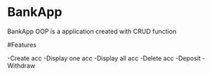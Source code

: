 # BankApp

BankApp OOP is a application created with CRUD function

#Features

-Create acc
-Display one acc
-Display all acc
-Delete acc
-Deposit
-Withdraw
